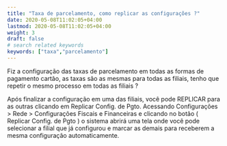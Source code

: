 ```yaml
---
title: "Taxa de parcelamento, como replicar as configurações ?"
date: 2020-05-08T11:02:05+04:00
lastmod: 2020-05-08T11:02:05+04:00
weight: 3
draft: false
# search related keywords
keywords: ["taxa","parcelamento"]
---
```


Fiz a configuração das taxas de parcelamento em todas as formas de pagamento cartão, as taxas são as mesmas para todas as filiais, tenho que repetir o mesmo processo em todas as filiais ?

Após finalizar a configuração em uma das filiais, você pode REPLICAR para as outras clicando em Replicar Config. de Pgto. Acessando Configurações > Rede > Configurações Fiscais e Financeiras e clicando no botão ( Replicar Config. de Pgto ) o sistema abrirá uma tela onde você pode selecionar a filial que já configurou e marcar as demais para receberem a mesma configuração automaticamente.

